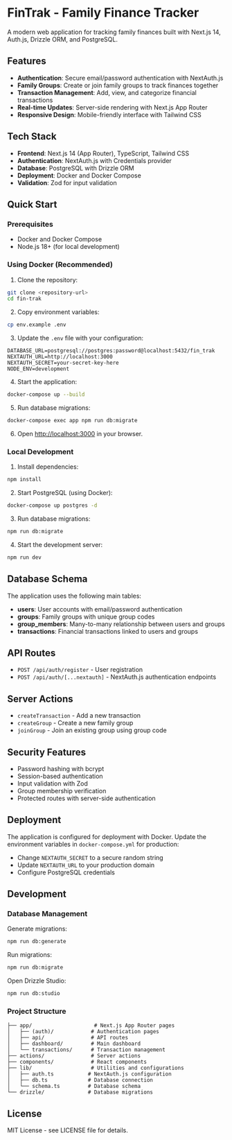 # FinTrak - Family Finance Tracker

A modern web application for tracking family finances built with Next.js 14, Auth.js, Drizzle ORM, and PostgreSQL.

## Features

- **Authentication**: Secure email/password authentication with NextAuth.js
- **Family Groups**: Create or join family groups to track finances together
- **Transaction Management**: Add, view, and categorize financial transactions
- **Real-time Updates**: Server-side rendering with Next.js App Router
- **Responsive Design**: Mobile-friendly interface with Tailwind CSS

## Tech Stack

- **Frontend**: Next.js 14 (App Router), TypeScript, Tailwind CSS
- **Authentication**: NextAuth.js with Credentials provider
- **Database**: PostgreSQL with Drizzle ORM
- **Deployment**: Docker and Docker Compose
- **Validation**: Zod for input validation

## Quick Start

### Prerequisites

- Docker and Docker Compose
- Node.js 18+ (for local development)

### Using Docker (Recommended)

1. Clone the repository:
```bash
git clone <repository-url>
cd fin-trak
```

2. Copy environment variables:
```bash
cp env.example .env
```

3. Update the `.env` file with your configuration:
```env
DATABASE_URL=postgresql://postgres:password@localhost:5432/fin_trak
NEXTAUTH_URL=http://localhost:3000
NEXTAUTH_SECRET=your-secret-key-here
NODE_ENV=development
```

4. Start the application:
```bash
docker-compose up --build
```

5. Run database migrations:
```bash
docker-compose exec app npm run db:migrate
```

6. Open [http://localhost:3000](http://localhost:3000) in your browser.

### Local Development

1. Install dependencies:
```bash
npm install
```

2. Start PostgreSQL (using Docker):
```bash
docker-compose up postgres -d
```

3. Run database migrations:
```bash
npm run db:migrate
```

4. Start the development server:
```bash
npm run dev
```

## Database Schema

The application uses the following main tables:

- **users**: User accounts with email/password authentication
- **groups**: Family groups with unique group codes
- **group_members**: Many-to-many relationship between users and groups
- **transactions**: Financial transactions linked to users and groups

## API Routes

- `POST /api/auth/register` - User registration
- `POST /api/auth/[...nextauth]` - NextAuth.js authentication endpoints

## Server Actions

- `createTransaction` - Add a new transaction
- `createGroup` - Create a new family group
- `joinGroup` - Join an existing group using group code

## Security Features

- Password hashing with bcrypt
- Session-based authentication
- Input validation with Zod
- Group membership verification
- Protected routes with server-side authentication

## Deployment

The application is configured for deployment with Docker. Update the environment variables in `docker-compose.yml` for production:

- Change `NEXTAUTH_SECRET` to a secure random string
- Update `NEXTAUTH_URL` to your production domain
- Configure PostgreSQL credentials

## Development

### Database Management

Generate migrations:
```bash
npm run db:generate
```

Run migrations:
```bash
npm run db:migrate
```

Open Drizzle Studio:
```bash
npm run db:studio
```

### Project Structure

```
├── app/                    # Next.js App Router pages
│   ├── (auth)/            # Authentication pages
│   ├── api/               # API routes
│   ├── dashboard/         # Main dashboard
│   └── transactions/      # Transaction management
├── actions/               # Server actions
├── components/            # React components
├── lib/                   # Utilities and configurations
│   ├── auth.ts           # NextAuth.js configuration
│   ├── db.ts             # Database connection
│   └── schema.ts         # Database schema
└── drizzle/              # Database migrations
```

## License

MIT License - see LICENSE file for details.
